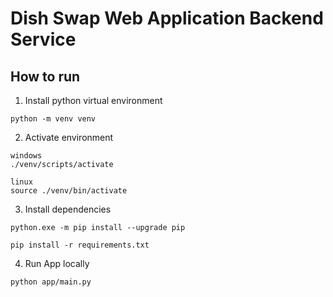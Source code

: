 # Dish Swap Web Application Backend Service

## How to run

1. Install python virtual environment
```
python -m venv venv
```

2. Activate environment
```
windows 
./venv/scripts/activate

linux
source ./venv/bin/activate
```

3. Install dependencies
```
python.exe -m pip install --upgrade pip

pip install -r requirements.txt
```

4. Run App locally
```
python app/main.py
```